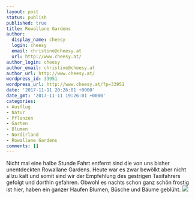 ```yaml
---
layout: post
status: publish
published: true
title: Rowallane Gardens
author:
  display_name: cheesy
  login: cheesy
  email: christine@cheesy.at
  url: http://www.cheesy.at/
author_login: cheesy
author_email: christine@cheesy.at
author_url: http://www.cheesy.at/
wordpress_id: 33951
wordpress_url: http://www.cheesy.at/?p=33951
date: '2017-11-11 20:26:01 +0000'
date_gmt: '2017-11-11 19:26:01 +0000'
categories:
- Ausflug
- Natur
- Pflanzen
- Garten
- Blumen
- Nordirland
- Rowallane Gardens
comments: []
---
```

Nicht mal eine halbe Stunde Fahrt entfernt sind die von uns bisher unentdeckten Rowallane Gardens. Heute war es zwar bewölkt aber nicht allzu kalt und somit sind wir der Empfehlung des gestrigen Taxifahrers gefolgt und dorthin gefahren. Obwohl es nachts schon ganz schön frostig ist hier, haben ein ganzer Haufen Blumen, Büsche und Bäume geblüht.
[![](http://www.cheesy.at/wp-content/uploads/DSC_0483.jpg)](http://www.cheesy.at/fotos/ausfluege/rowallane-gardens/)
